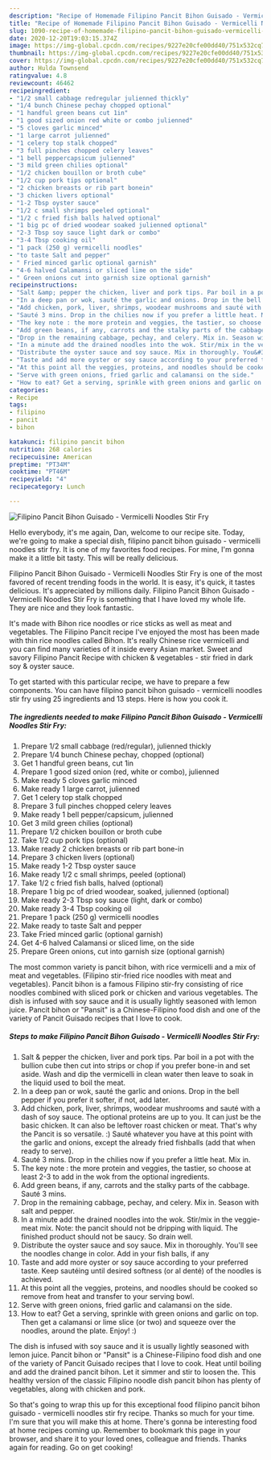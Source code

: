 ```yaml
---
description: "Recipe of Homemade Filipino Pancit Bihon Guisado - Vermicelli Noodles Stir Fry"
title: "Recipe of Homemade Filipino Pancit Bihon Guisado - Vermicelli Noodles Stir Fry"
slug: 1090-recipe-of-homemade-filipino-pancit-bihon-guisado-vermicelli-noodles-stir-fry
date: 2020-12-20T19:03:15.374Z
image: https://img-global.cpcdn.com/recipes/9227e20cfe00dd40/751x532cq70/filipino-pancit-bihon-guisado-vermicelli-noodles-stir-fry-recipe-main-photo.jpg
thumbnail: https://img-global.cpcdn.com/recipes/9227e20cfe00dd40/751x532cq70/filipino-pancit-bihon-guisado-vermicelli-noodles-stir-fry-recipe-main-photo.jpg
cover: https://img-global.cpcdn.com/recipes/9227e20cfe00dd40/751x532cq70/filipino-pancit-bihon-guisado-vermicelli-noodles-stir-fry-recipe-main-photo.jpg
author: Hulda Townsend
ratingvalue: 4.8
reviewcount: 46462
recipeingredient:
- "1/2 small cabbage redregular julienned thickly"
- "1/4 bunch Chinese pechay chopped optional"
- "1 handful green beans cut 1in"
- "1 good sized onion red white or combo julienned"
- "5 cloves garlic minced"
- "1 large carrot julienned"
- "1 celery top stalk chopped"
- "3 full pinches chopped celery leaves"
- "1 bell peppercapsicum julienned"
- "3 mild green chilies optional"
- "1/2 chicken bouillon or broth cube"
- "1/2 cup pork tips optional"
- "2 chicken breasts or rib part bonein"
- "3 chicken livers optional"
- "1-2 Tbsp oyster sauce"
- "1/2 c small shrimps peeled optional"
- "1/2 c fried fish balls halved optional"
- "1 big pc of dried woodear soaked julienned optional"
- "2-3 Tbsp soy sauce light dark or combo"
- "3-4 Tbsp cooking oil"
- "1 pack (250 g) vermicelli noodles"
- "to taste Salt and pepper"
- " Fried minced garlic optional garnish"
- "4-6 halved Calamansi or sliced lime on the side"
- " Green onions cut into garnish size optional garnish"
recipeinstructions:
- "Salt &amp; pepper the chicken, liver and pork tips. Par boil in a pot with the bullion cube then cut into strips or chop if you prefer bone-in and set aside. Wash and dip the vermicelli in clean water then leave to soak in the liquid used to boil the meat."
- "In a deep pan or wok, sauté the garlic and onions. Drop in the bell pepper if you prefer it softer, if not, add later."
- "Add chicken, pork, liver, shrimps, woodear mushrooms and sauté with a dash of soy sauce. The optional proteins are up to you. It can just be the basic chicken. It can also be leftover roast chicken or meat. That&#39;s why the Pancit is so versatile. :) Sauté whatever you have at this point with the garlic and onions, except the already fried fishballs (add that when ready to serve)."
- "Sauté 3 mins. Drop in the chilies now if you prefer a little heat. Mix in."
- "The key note : the more protein and veggies, the tastier, so choose at least 2-3 to add in the wok from the optional ingredients."
- "Add green beans, if any, carrots and the stalky parts of the cabbage. Sauté 3 mins."
- "Drop in the remaining cabbage, pechay, and celery. Mix in. Season with salt and pepper."
- "In a minute add the drained noodles into the wok. Stir/mix in the veggie-meat mix. Note: the pancit should not be dripping with liquid. The finished product should not be saucy. So drain well."
- "Distribute the oyster sauce and soy sauce. Mix in thoroughly. You&#39;ll see the noodles change in color. Add in your fish balls, if any"
- "Taste and add more oyster or soy sauce according to your preferred taste. Keep sautéing until desired softness (or al denté) of the noodles is achieved."
- "At this point all the veggies, proteins, and noodles should be cooked so remove from heat and transfer to your serving bowl."
- "Serve with green onions, fried garlic and calamansi on the side."
- "How to eat? Get a serving, sprinkle with green onions and garlic on top. Then get a calamansi or lime slice (or two) and squeeze over the noodles, around the plate. Enjoy! :)"
categories:
- Recipe
tags:
- filipino
- pancit
- bihon

katakunci: filipino pancit bihon 
nutrition: 268 calories
recipecuisine: American
preptime: "PT34M"
cooktime: "PT46M"
recipeyield: "4"
recipecategory: Lunch

---
```



![Filipino Pancit Bihon Guisado - Vermicelli Noodles Stir Fry](https://img-global.cpcdn.com/recipes/9227e20cfe00dd40/751x532cq70/filipino-pancit-bihon-guisado-vermicelli-noodles-stir-fry-recipe-main-photo.jpg)

Hello everybody, it's me again, Dan, welcome to our recipe site. Today, we're going to make a special dish, filipino pancit bihon guisado - vermicelli noodles stir fry. It is one of my favorites food recipes. For mine, I'm gonna make it a little bit tasty. This will be really delicious.

Filipino Pancit Bihon Guisado - Vermicelli Noodles Stir Fry is one of the most favored of recent trending foods in the world. It is easy, it's quick, it tastes delicious. It's appreciated by millions daily. Filipino Pancit Bihon Guisado - Vermicelli Noodles Stir Fry is something that I have loved my whole life. They are nice and they look fantastic.

It&#39;s made with Bihon rice noodles or rice sticks as well as meat and vegetables. The Filipino Pancit recipe I&#39;ve enjoyed the most has been made with thin rice noodles called Bihon. It&#39;s really Chinese rice vermicelli and you can find many varieties of it inside every Asian market. Sweet and savory Filipino Pancit Recipe with chicken &amp; vegetables - stir fried in dark soy &amp; oyster sauce.


To get started with this particular recipe, we have to prepare a few components. You can have filipino pancit bihon guisado - vermicelli noodles stir fry using 25 ingredients and 13 steps. Here is how you cook it.

<!--inarticleads1-->

##### The ingredients needed to make Filipino Pancit Bihon Guisado - Vermicelli Noodles Stir Fry:

1. Prepare 1/2 small cabbage (red/regular), julienned thickly
1. Prepare 1/4 bunch Chinese pechay, chopped (optional)
1. Get 1 handful green beans, cut 1in
1. Prepare 1 good sized onion (red, white or combo), julienned
1. Make ready 5 cloves garlic minced
1. Make ready 1 large carrot, julienned
1. Get 1 celery top stalk chopped
1. Prepare 3 full pinches chopped celery leaves
1. Make ready 1 bell pepper/capsicum, julienned
1. Get 3 mild green chilies (optional)
1. Prepare 1/2 chicken bouillon or broth cube
1. Take 1/2 cup pork tips (optional)
1. Make ready 2 chicken breasts or rib part bone-in
1. Prepare 3 chicken livers (optional)
1. Make ready 1-2 Tbsp oyster sauce
1. Make ready 1/2 c small shrimps, peeled (optional)
1. Take 1/2 c fried fish balls, halved (optional)
1. Prepare 1 big pc of dried woodear, soaked, julienned (optional)
1. Make ready 2-3 Tbsp soy sauce (light, dark or combo)
1. Make ready 3-4 Tbsp cooking oil
1. Prepare 1 pack (250 g) vermicelli noodles
1. Make ready to taste Salt and pepper
1. Take  Fried minced garlic (optional garnish)
1. Get 4-6 halved Calamansi or sliced lime, on the side
1. Prepare  Green onions, cut into garnish size (optional garnish)


The most common variety is pancit bihon, with rice vermicelli and a mix of meat and vegetables. (Filipino stir-fried rice noodles with meat and vegetables). Pancit bihon is a famous Filipino stir-fry consisting of rice noodles combined with sliced pork or chicken and various vegetables. The dish is infused with soy sauce and it is usually lightly seasoned with lemon juice. Pancit bihon or &#34;Pansit&#34; is a Chinese-Filipino food dish and one of the variety of Pancit Guisado recipes that I love to cook. 

<!--inarticleads2-->

##### Steps to make Filipino Pancit Bihon Guisado - Vermicelli Noodles Stir Fry:

1. Salt &amp; pepper the chicken, liver and pork tips. Par boil in a pot with the bullion cube then cut into strips or chop if you prefer bone-in and set aside. Wash and dip the vermicelli in clean water then leave to soak in the liquid used to boil the meat.
1. In a deep pan or wok, sauté the garlic and onions. Drop in the bell pepper if you prefer it softer, if not, add later.
1. Add chicken, pork, liver, shrimps, woodear mushrooms and sauté with a dash of soy sauce. The optional proteins are up to you. It can just be the basic chicken. It can also be leftover roast chicken or meat. That&#39;s why the Pancit is so versatile. :) Sauté whatever you have at this point with the garlic and onions, except the already fried fishballs (add that when ready to serve).
1. Sauté 3 mins. Drop in the chilies now if you prefer a little heat. Mix in.
1. The key note : the more protein and veggies, the tastier, so choose at least 2-3 to add in the wok from the optional ingredients.
1. Add green beans, if any, carrots and the stalky parts of the cabbage. Sauté 3 mins.
1. Drop in the remaining cabbage, pechay, and celery. Mix in. Season with salt and pepper.
1. In a minute add the drained noodles into the wok. Stir/mix in the veggie-meat mix. Note: the pancit should not be dripping with liquid. The finished product should not be saucy. So drain well.
1. Distribute the oyster sauce and soy sauce. Mix in thoroughly. You&#39;ll see the noodles change in color. Add in your fish balls, if any
1. Taste and add more oyster or soy sauce according to your preferred taste. Keep sautéing until desired softness (or al denté) of the noodles is achieved.
1. At this point all the veggies, proteins, and noodles should be cooked so remove from heat and transfer to your serving bowl.
1. Serve with green onions, fried garlic and calamansi on the side.
1. How to eat? Get a serving, sprinkle with green onions and garlic on top. Then get a calamansi or lime slice (or two) and squeeze over the noodles, around the plate. Enjoy! :)


The dish is infused with soy sauce and it is usually lightly seasoned with lemon juice. Pancit bihon or &#34;Pansit&#34; is a Chinese-Filipino food dish and one of the variety of Pancit Guisado recipes that I love to cook. Heat until boiling and add the drained pancit bihon. Let it simmer and stir to loosen the. This healthy version of the classic Filipino noodle dish pancit bihon has plenty of vegetables, along with chicken and pork. 

So that's going to wrap this up for this exceptional food filipino pancit bihon guisado - vermicelli noodles stir fry recipe. Thanks so much for your time. I'm sure that you will make this at home. There's gonna be interesting food at home recipes coming up. Remember to bookmark this page in your browser, and share it to your loved ones, colleague and friends. Thanks again for reading. Go on get cooking!
